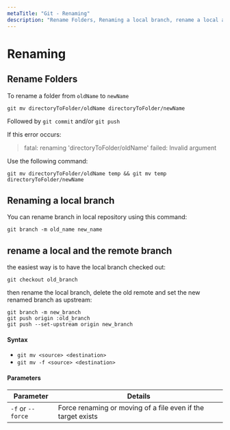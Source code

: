 ```yaml
---
metaTitle: "Git - Renaming"
description: "Rename Folders, Renaming a local branch, rename a local and the remote branch"
---
```


# Renaming

## Rename Folders

To rename a folder from `oldName` to `newName`

```git
git mv directoryToFolder/oldName directoryToFolder/newName

```

Followed by `git commit` and/or `git push`

If this error occurs:

> fatal: renaming 'directoryToFolder/oldName' failed: Invalid argument

Use the following command:

```git
git mv directoryToFolder/oldName temp && git mv temp directoryToFolder/newName

```

## Renaming a local branch

You can rename branch in local repository using this command:

```git
git branch -m old_name new_name

```

## rename a local and the remote branch

the easiest way is to have the local branch checked out:

```git
git checkout old_branch

```

then rename the local branch, delete the old remote and set the new renamed branch as upstream:

```git
git branch -m new_branch
git push origin :old_branch
git push --set-upstream origin new_branch

```

#### Syntax

- `git mv <source> <destination>`
- `git mv -f <source> <destination>`

#### Parameters

| Parameter         | Details                                                      |
| ----------------- | ------------------------------------------------------------ |
| `-f` or `--force` | Force renaming or moving of a file even if the target exists |
